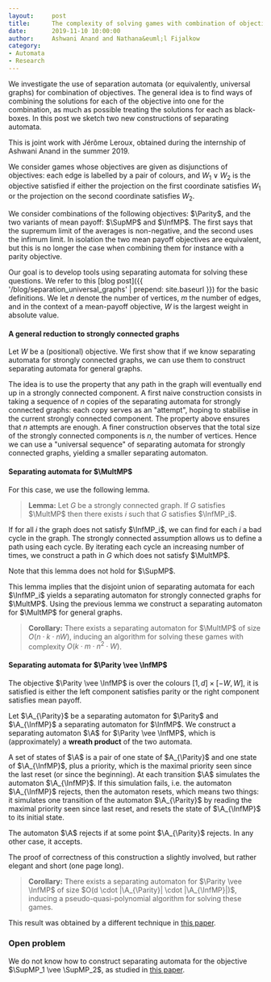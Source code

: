 ```yaml
---
layout:     post
title:      The complexity of solving games with combination of objectives
date:       2019-11-10 10:00:00
author:     Ashwani Anand and Nathana&euml;l Fijalkow
category:   
- Automata
- Research
---
```


<script type="text/x-mathjax-config">
MathJax.Hub.Config({
  TeX: {
    Macros: {
      Parity: "{\\texttt{Parity}}",
      SupMP: "{\\texttt{SupMP}}",
      InfMP: "{\\texttt{InfMP}}",
      MultMP: "{\\bigvee_i \\texttt{InfMP}_i}",
      M: "{\\mathcal{M}}",
      A: "{\\mathcal{A}}",
      Q: "{\\mathbb{Q}}",
      R: "{\\mathbb{R}}",
      C: "{\\mathbb{C}}",
      Z: "{\\mathbb{Z}}",
      N: "{\\mathbb{N}}",
    }
  }
});
</script>

<p class="intro"><span class="dropcap">W</span>e investigate the use of separation automata (or equivalently, universal graphs) for combination of objectives.
The general idea is to find ways of combining the solutions for each of the objective into one for the combination, as much as possible treating the solutions for each as black-boxes.
In this post we sketch two new constructions of separating automata.</p>

This is joint work with Jérôme Leroux, obtained during the internship of Ashwani Anand in the summer 2019.

We consider games whose objectives are given as disjunctions of objectives: each edge is labelled by a pair of colours, 
and $W_1 \vee W_2$ is the objective satisfied if either the projection on the first coordinate satisfies $W_1$ or the projection on the second coordinate satisfies $W_2$.

We consider combinations of the following objectives: $\Parity$, and the two variants of mean payoff: $\SupMP$ and $\InfMP$.
The first says that the supremum limit of the averages is non-negative, and the second uses the infimum limit.
In isolation the two mean payoff objectives are equivalent, but this is no longer the case when combining them for instance with a parity objective.

Our goal is to develop tools using separating automata for solving these questions.
We refer to this [blog post]({{ '/blog/separation_universal_graphs' | prepend: site.baseurl }}) for the basic definitions.
We let $n$ denote the number of vertices, $m$ the number of edges, and in the context of a mean-payoff objective, $W$ is the largest weight in absolute value.
 
#### A general reduction to strongly connected graphs
Let $W$ be a (positional) objective.
We first show that if we know separating automata for strongly connected graphs, we can use them to construct separating automata for general graphs.

The idea is to use the property that any path in the graph will eventually end up in a strongly connected component.
A first naive construction consists in taking a sequence of $n$ copies of the separating automata for strongly connected graphs: 
each copy serves as an "attempt", hoping to stabilise in the current strongly connected component. The property above ensures that $n$ attempts are enough.
A finer construction observes that the total size of the strongly connected components is $n$, the number of vertices. 
Hence we can use a "universal sequence" of separating automata for strongly connected graphs, yielding a smaller separating automaton.

#### Separating automata for $\MultMP$
For this case, we use the following lemma.

> **Lemma:**
Let $G$ be a strongly connected graph. 
If $G$ satisfies $\MultMP$ then there exists $i$ such that $G$ satisfies $\InfMP_i$.

If for all $i$ the graph does not satisfy $\InfMP_i$, we can find for each $i$ a bad cycle in the graph. The strongly connected assumption allows us to define a path using each cycle.
By iterating each cycle an increasing number of times, we construct a path in $G$ which does not satisfy $\MultMP$.

Note that this lemma does not hold for $\SupMP$.

This lemma implies that the disjoint union of separating automata for each $\InfMP_i$ yields a separating automaton for strongly connected graphs for $\MultMP$.
Using the previous lemma we construct a separating automaton for $\MultMP$ for general graphs.

> **Corollary:**
There exists a separating automaton for $\MultMP$ of size $O(n \cdot k \cdot nW)$, 
inducing an algorithm for solving these games with complexity $O(k \cdot m \cdot n^2 \cdot W)$.

#### Separating automata for $\Parity \vee \InfMP$
The objective $\Parity \vee \InfMP$ is over the colours $[1,d] \times [-W,W]$, it is satisfied is either the left component satisfies parity or the right component satisfies mean payoff.

Let $\A_{\Parity}$ be a separating automaton for $\Parity$ and $\A_{\InfMP}$ a separating automaton for $\InfMP$.
We construct a separating automaton $\A$ for $\Parity \vee \InfMP$, which is (approximately) a **wreath product** of the two automata.

A set of states of $\A$ is a pair of one state of $A_{\Parity}$ and one state of $\A_{\InfMP}$, plus a priority, which is the maximal priority seen since the last reset (or since the beginning).
At each transition $\A$ simulates the automaton $\A_{\InfMP}$. 
If this simulation fails, i.e. the automaton $\A_{\InfMP}$ rejects, then the automaton resets, which means two things:
it simulates one transition of the automaton $\A_{\Parity}$ by reading the maximal priority seen since last reset, and resets the state of $\A_{\InfMP}$ to its initial state.

The automaton $\A$ rejects if at some point $\A_{\Parity}$ rejects. In any other case, it accepts.

The proof of correctness of this construction a slightly involved, but rather elegant and short (one page long).

> **Corollary:**
There exists a separating automaton for $\Parity \vee \InfMP$ of size $O(d \cdot |\A_{\Parity}| \cdot |\A_{\InfMP}|)$, 
inducing a pseudo-quasi-polynomial algorithm for solving these games.

This result was obtained by a different technique in [this paper](https://arxiv.org/abs/1803.04756).

### Open problem
We do not know how to construct separating automata for the objective $\SupMP_1 \vee \SupMP_2$, as studied in [this paper](https://arxiv.org/abs/1210.3141).

